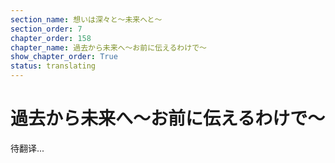 ```yaml
---
section_name: 想いは深々と～未来へと～
section_order: 7
chapter_order: 158
chapter_name: 過去から未来へ～お前に伝えるわけで～
show_chapter_order: True
status: translating
---
```


# 過去から未来へ～お前に伝えるわけで～
待翻译...
